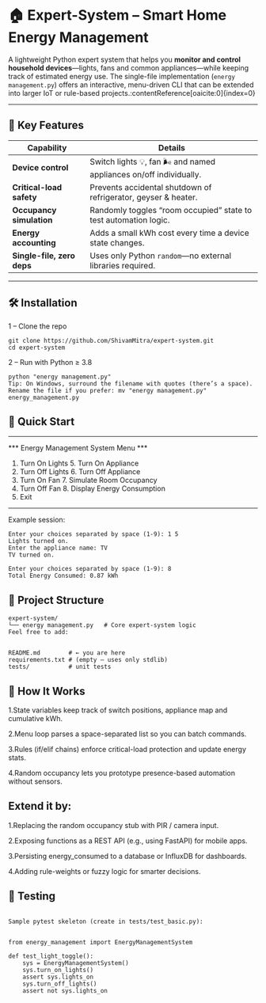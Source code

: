 # 🏠 Expert-System – Smart Home Energy Management

A lightweight Python expert system that helps you **monitor and control household devices**—lights, fans and common appliances—while keeping track of estimated energy use. The single-file implementation (`energy management.py`) offers an interactive, menu-driven CLI that can be extended into larger IoT or rule-based projects.:contentReference[oaicite:0]{index=0}

---

## 🎯 Key Features

| Capability | Details |
|------------|---------|
| **Device control** | Switch lights 💡, fan 🌬️ and named appliances on/off individually. |
| **Critical-load safety** | Prevents accidental shutdown of refrigerator, geyser & heater. |
| **Occupancy simulation** | Randomly toggles “room occupied” state to test automation logic. |
| **Energy accounting** | Adds a small kWh cost every time a device state changes. |
| **Single-file, zero deps** | Uses only Python `random`—no external libraries required. |

---

## 🛠️ Installation


1 – Clone the repo
```
git clone https://github.com/ShivamMitra/expert-system.git
cd expert-system
```
2 – Run with Python ≥ 3.8
```
python "energy management.py"
Tip: On Windows, surround the filename with quotes (there’s a space).
Rename the file if you prefer: mv "energy management.py" energy_management.py
```


## 🚀 Quick Start
---
*** Energy Management System Menu ***
1. Turn On Lights     5. Turn On Appliance
2. Turn Off Lights    6. Turn Off Appliance
3. Turn On Fan        7. Simulate Room Occupancy
4. Turn Off Fan       8. Display Energy Consumption
9. Exit
---

Example session:
```
Enter your choices separated by space (1-9): 1 5
Lights turned on.
Enter the appliance name: TV
TV turned on.

Enter your choices separated by space (1-9): 8
Total Energy Consumed: 0.87 kWh
```


## 📂 Project Structure
```
expert-system/
└── energy management.py   # Core expert-system logic
Feel free to add:


README.md        # ← you are here
requirements.txt # (empty – uses only stdlib)
tests/           # unit tests
```


## 🧩 How It Works

1.State variables keep track of switch positions, appliance map and cumulative kWh.

2.Menu loop parses a space-separated list so you can batch commands.

3.Rules (if/elif chains) enforce critical-load protection and update energy stats.

4.Random occupancy lets you prototype presence-based automation without sensors.


## Extend it by:

1.Replacing the random occupancy stub with PIR / camera input.

2.Exposing functions as a REST API (e.g., using FastAPI) for mobile apps.

3.Persisting energy_consumed to a database or InfluxDB for dashboards.

4.Adding rule-weights or fuzzy logic for smarter decisions.



## 🧪 Testing
```

Sample pytest skeleton (create in tests/test_basic.py):


from energy_management import EnergyManagementSystem

def test_light_toggle():
    sys = EnergyManagementSystem()
    sys.turn_on_lights()
    assert sys.lights_on
    sys.turn_off_lights()
    assert not sys.lights_on
```


